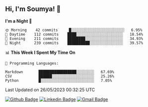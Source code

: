 ## Hi, I'm Soumya! 👋

<!--START_SECTION:waka-->
**I'm a Night 🦉** 

```text
🌞 Morning    42 commits     █░░░░░░░░░░░░░░░░░░░░░░░░   6.95% 
🌆 Daytime    112 commits    ████░░░░░░░░░░░░░░░░░░░░░   18.54% 
🌃 Evening    211 commits    ████████░░░░░░░░░░░░░░░░░   34.93% 
🌙 Night      239 commits    ██████████░░░░░░░░░░░░░░░   39.57%

```


📊 **This Week I Spent My Time On** 

```text
💬 Programming Languages: 

Markdown       █████████████████░░░░░░░░   67.69% 
CSV            ██████░░░░░░░░░░░░░░░░░░░   25.26% 
Python         █░░░░░░░░░░░░░░░░░░░░░░░░   7.05%
```


 Last Updated on 26/05/2023 00:32:25 UTC
<!--END_SECTION:waka-->

[![Github Badge](https://img.shields.io/badge/-rubyruins-grey?style=for-the-badge&logo=github&logoColor=white&link=https://github.com/rubyruins/)](https://www.github.com/rubyruins/) 
[![Linkedin Badge](https://img.shields.io/badge/-Soumya%20Parekh-0072b1?style=for-the-badge&logo=Linkedin&logoColor=white&link=https://www.linkedin.com/in/Soumya-Parekh/)](https://www.linkedin.com/in/Soumya-Parekh/) 
[![Gmail Badge](https://img.shields.io/badge/-soumyaparekh.me@gmail.com-c14438?style=for-the-badge&logo=Gmail&logoColor=white&link=mailto:soumyaparekh.me@gmail.com)](mailto:soumyaparekh.me@gmail.com) 
